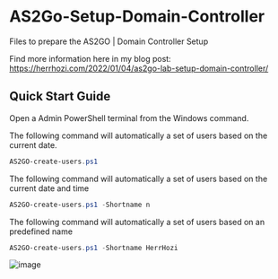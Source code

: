 # AS2Go-Setup-Domain-Controller
Files to prepare the AS2GO | Domain Controller Setup

Find more information here in my blog post: https://herrhozi.com/2022/01/04/as2go-lab-setup-domain-controller/

## Quick Start Guide
Open a Admin PowerShell terminal from the Windows command.

The following command will automatically a set of users based on the current date.
```PowerShell
AS2GO-create-users.ps1
```

The following command will automatically a set of users based on the current date and time 
```PowerShell
AS2GO-create-users.ps1 -Shortname n
```

The following command will automatically a set of users based on an predefined name
```PowerShell
AS2GO-create-users.ps1 -Shortname HerrHozi
```

![image](https://user-images.githubusercontent.com/96825160/148137999-90d65163-29d8-488e-8be7-0922c23762c0.png)
